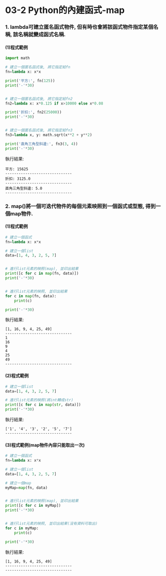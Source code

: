 # 03-2 Python的內建函式-map


### 1. lambda可建立匿名函式物件, 但有時也會將該函式物件指定某個名稱, 該名稱就變成函式名稱. 



#### (1)程式範例
```python
import math

# 建立一個匿名函式後, 將它指定給fn
fn=lambda x: x*x

print('平方:', fn(125))
print('-'*30)


# 建立一個匿名函式後, 將它指定給fn2
fn2=lambda x: x*0.125 if x>10000 else x*0.08

print('折扣:', fn2(25000))
print('-'*30)


# 建立一個匿名函式後, 將它指定給fn3
fn3=lambda x, y: math.sqrt(x**2 + y**2)

print('直角三角型斜邊:', fn3(3, 4))
print('-'*30)
```

執行結果:
```
平方: 15625
------------------------------
折扣: 3125.0
------------------------------
直角三角型斜邊: 5.0
------------------------------
```



### 2. map()將一個可迭代物件的每個元素映照到一個函式或型態, 得到一個map物件. 



#### (1)程式範例
```python
# 建立一個函式
fn=lambda x: x*x

# 建立一個list
data=[1, 4, 3, 2, 5, 7]


# 進行list元素的映照(map), 並印出結果
print([c for c in map(fn, data)])
print('-'*30)


# 進行list元素的映照, 並印出結果
for c in map(fn, data):
    print(c)

print('-'*30)
```

執行結果:
```
[1, 16, 9, 4, 25, 49]
------------------------------
1
16
9
4
25
49
------------------------------
```


#### (2)程式範例
```python
# 建立一個list
data=[1, 4, 3, 2, 5, 7]

# 進行list元素的映照(將int轉成str)
print([c for c in map(str, data)])
print('-'*30)
```

執行結果:
```
['1', '4', '3', '2', '5', '7']
------------------------------
```


#### (3)程式範例(map物件內容只能取出一次)
```python
# 建立一個函式
fn=lambda x: x*x

# 建立一個list
data=[1, 4, 3, 2, 5, 7]

# 建立一個map
myMap=map(fn, data)


# 進行list元素的映照(map), 並印出結果
print([c for c in myMap])
print('-'*30)


# 進行list元素的映照, 並印出結果(沒有資料可取出)
for c in myMap:
    print(c)

print('-'*30)
```

執行結果:
```
[1, 16, 9, 4, 25, 49]
------------------------------
------------------------------
```
